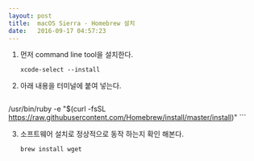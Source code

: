 ```yaml
---
layout: post
title:  macOS Sierra - Homebrew 설치
date:   2016-09-17 04:57:23
---
```


1. 먼저 command line tool을 설치한다.

	```
	xcode-select --install
	```
	
2. 아래 내용을 터미널에 붙여 넣는다.

	```
/usr/bin/ruby -e "$(curl -fsSL https://raw.githubusercontent.com/Homebrew/install/master/install)"
    ```

3. 소프트웨어 설치로 정상적으로 동작 하는지 확인 해본다.

	```
	brew install wget
	```
